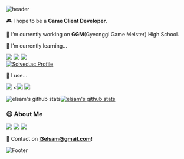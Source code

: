 ![header](https://capsule-render.vercel.app/api?type=Waving&color=timeGradient&height=200&section=header&text=Hi,%20I'm%20YeEun%20Oh%20(Elsam)%20👋&animation=fadeIn&fontSize=50&fontColor=314200)
<p>
  
  🎮  I hope to be a **Game Client Developer**.    
  
  🔭 I’m currently working on **GGM**(Gyeonggi Game Meister) High School.
  
  🌱 I’m currently learning...
  
<img src="https://img.shields.io/badge/Unity-222324?style=for-the-badge&logo=Unity&logoColor=white"> <img src="https://img.shields.io/badge/C++-00599C?style=for-the-badge&logo=c%2B%2B&&logoColor=white"> <img src="https://img.shields.io/badge/C%23-239120?style=for-the-badge&logo=CSharp&logoColor=white"> 
  <br> [![Solved.ac Profile](http://mazassumnida.wtf/api/v2/generate_badge?boj=elsam)](https://solved.ac/elsam/)

   🔧 I use...
  
  <img src="https://img.shields.io/badge/GitHub-181717?style=for-the-badge&logo=GitHub&logoColor=white"> <<img src="https://img.shields.io/badge/Sourcetree-0052CC?style=for-the-badge&logo=Sourcetree&logoColor=white"> <img src="https://img.shields.io/badge/Visual%20Studio-5C2D91?style=for-the-badge&logo=Visual%20Studio&logoColor=white">
</p>

![elsam's github stats](https://github-readme-stats.vercel.app/api?username=elsam0104&show_icons=true&bg_color=DEG,FDF5DC,FDF5E6)[![elsam's github stats](https://github-readme-stats.vercel.app/api/top-langs/?username=elsam0104&show_icons=true?&bg_color=DEG,FFE146,FFB900&hide_border=true&layout=compact)](https://github.com/elsam0104)



### 😄 About Me

<a href="http://ggm.gondr.net/user/profile/29"><img src="https://img.shields.io/badge/Portfolio-222324?style=for-the-badge"></a>
<a href="https://energetic-tumble-4ad.notion.site/789fbe425f9c4165930ad4c90dffbe1f"><img src="https://img.shields.io/badge/Notion-FECC00?style=for-the-badge&logo=Notion&logoColor=black"></a>
<a href="https://mail.google.com/mail/u/0/?tab=rm&ogbl#inbox?compose=CllgCKHRMTQcttWNCSPbsJzQXxcVxDkTPJqzFvvTfmpFQHWbhtHzQWJngLMHVvMMkRjzqNlGwjq"><img src="https://img.shields.io/badge/Gmail-EA4335?style=for-the-badge&logo=Gmail&logoColor=white"></a>
<br>

📧 Contact on **l3elsam@gmail.com!**

![Footer](https://capsule-render.vercel.app/api?type=waving&color=timeGradient&height=200&section=footer&text=Thank%20You%20for%20Coming!&animation=twinkling&fontSize=50&fontColor=314200)


<!--
**elsam0104/elsam0104** is a ✨ _special_ ✨ repository because its `README.md` (this file) appears on your GitHub profile.

Here are some ideas to get you started:

- 🔭 I’m currently working on ...
- 🌱 I’m currently learning ...
- 👯 I’m looking to collaborate on ...
- 🤔 I’m looking for help with ...
- 💬 Ask me about ...
- 📫 How to reach me: ...
- 😄 Pronouns: ...
- ⚡ Fun fact: ...
-->
